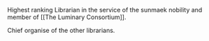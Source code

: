 Highest ranking Librarian in the service of the sunmaek nobility and member of [[The Luminary Consortium]]. 

Chief organise of the other librarians.
